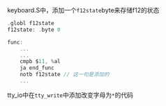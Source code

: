 keyboard.S中，添加一个`f12state`byte来存储f12的状态
```c
.globl f12state
f12state: .byte 0

func:
	...
	...
	cmpb $11, %al
	ja end_func
	notb f12state // 这一句是添加的
	...
```

tty_io中在`tty_write`中添加改变字母为`*`的代码
```c

```